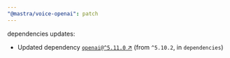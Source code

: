```yaml
---
"@mastra/voice-openai": patch
---
```

dependencies updates:
  - Updated dependency [`openai@^5.11.0` ↗︎](https://www.npmjs.com/package/openai/v/5.11.0) (from `^5.10.2`, in `dependencies`)

